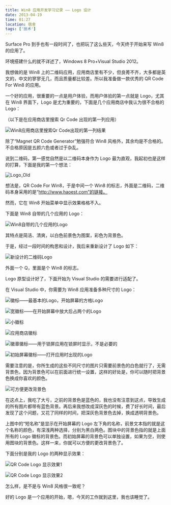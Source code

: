 ```yaml
---
title: Win8 应用开发学习记录 —— Logo 设计
date: 2013-04-19
time: 01:27
location: 宿舍
tags: ['技术']
---
```


Surface Pro 到手也有一段时间了，也把玩了这么些天，今天终于开始来写 Win8 的应用了。

环境搭建什么的就不详述了，Windows 8 Pro+Visual Studio 2012。

我想做的是 Win8 上的二维码应用，应用商店里有不少，但良莠不齐，大多都是英文的，中文的寥寥无几，而且质量都比较差。所以我准备做一款优秀的 QR Code For Win8 的应用。

一个好的应用，很重要的一点是用户体验，而用户体验的第一点就是 Logo，尤其在 Win8 界面下，Logo 是尤为重要的，下面是几个应用商店中我认为很不合格的 Logo：

（以下是在应用商店里搜索 Qr Code 出现的第一列应用）

![Win8应用商店里搜索Qr Code出现的第一列结果](/images/posts/win8-app-develop-study-1-design-logo-01.png)

除了“Magnet QR Code Generator”勉强符合 Win8 风格外，其余均是不合格的。不合格原因是五颜六色或者过于杂乱。

说到二维码，第一感觉自然是以二维码本身作为 Logo 最为直观，我起初也是这样的打算，下面是我的第一个想法：

![Logo_Old](/images/posts/win8-app-develop-study-1-design-logo-02.png)

想法是，QR Code For Win8，于是中间一个 Win8 的标志，外面是二维码，二维码本身采用的是“http://www.haoest.com”的链接。

然而，它在 Win8 开始菜单中显示效果格格不入。

下面是 Win8 自带的几个应用的 Logo：

![Win8自带的几个应用的Logo](/images/posts/win8-app-develop-study-1-design-logo-03.png)

其特点是简洁、清爽，以白色前景色为图案，彩色为背景色。

于是，经过一段时间的构思和设计，我后来重新设计了 Logo 如下：

![新设计的二维码Logo](/images/posts/win8-app-develop-study-1-design-logo-04.png)

外面一个 Q，里面是个 Win8 的标志。

Logo 原型设计好了，下面开始为 Visual Studio 的需要进行适配了。

在 Visual Studio 中，你需要为 Win8 应用准备多种尺寸的 Logo：

![徽标——最基本的Logo，开始屏幕的方格Logo](/images/posts/win8-app-develop-study-1-design-logo-05.png)

![宽徽标——在开始屏幕中放大后占两个的Logo](/images/posts/win8-app-develop-study-1-design-logo-06.png)

![小徽标](/images/posts/win8-app-develop-study-1-design-logo-07.png)

![应用商店徽标](/images/posts/win8-app-develop-study-1-design-logo-08.png)

![徽章徽标——用于锁屏应用在锁屏时显示，不是必要的](/images/posts/win8-app-develop-study-1-design-logo-09.png)

![初始屏幕徽标——打开应用时出现的Logo](/images/posts/win8-app-develop-study-1-design-logo-10.png)

需要注意的是，你所生成的这些不同尺寸的图片只需要前景色的白色就行了，无需背景色，因为背景色可以在前面进行统一设置，这样的好处是，你可以随时把背景色换成你喜欢的颜色。

![可方便更改背景色](/images/posts/win8-app-develop-study-1-design-logo-11.png)

在这点上，我吃了大亏，之前的背景色是蓝色的，我也没有注意到这点，导致生成的所有图片都带有蓝色背景。再后来我想改成深灰色的时候，费了好长时间，最后发现了这个问题，又花了同样的时间，把深灰色背景色去掉，换成透明背景色。

上图中的“短名称”是显示在开始屏幕的 Logo 左下角的名称，前景文本指的就是这个名称的颜色，有深浅两种选择，分别为黑白两色。图块中的背景色指的就是上面所有的 Logo 徽标的背景色。而初始屏幕的背景色可以单独设置，如果为空，则使用图块的背景色。这样一来，你就可以方便的更改背景色了。

下面分别是我的 Logo 的两种显示效果：

![QR Code Logo 显示效果1](/images/posts/win8-app-develop-study-1-design-logo-12.png)

![QR Code Logo 显示效果2](/images/posts/win8-app-develop-study-1-design-logo-13.png)

怎么样，是不是与 Win8 风格很一致呢？

好的 Logo 是一个应用的开始，嗯，今天的工作就到这里，我也该睡觉了。
